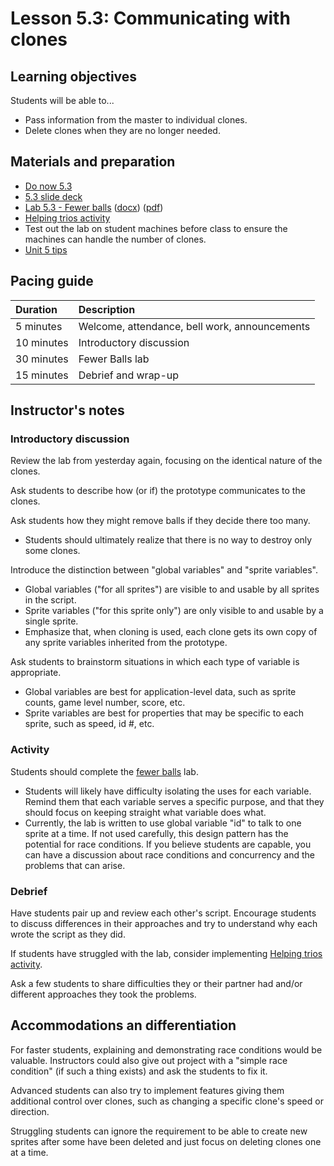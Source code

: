 # Lesson 5.3: Communicating with clones

## Learning objectives

Students will be able to...

* Pass information from the master to individual clones.
* Delete clones when they are no longer needed.

## Materials and preparation

* [Do now 5.3](do_now_53.md)
* [5.3 slide deck](https://github.com/TEALSK12/introduction-to-computer-science/raw/master/slidedecks/TEALS%20SNAP%205.3.pptx)
* [Lab 5.3 - Fewer balls](lab_53.md) ([docx](https://github.com/TEALSK12/introduction-to-computer-science/raw/master/Unit%205%20Word/Lab%205.3%20Fewer%20Balls.docx)) ([pdf](https://github.com/TEALSK12/introduction-to-computer-science/raw/master/Unit%205%20PDF/Lab%205.3%20Fewer%20Balls.pdf))
* [Helping trios activity](helping_trios.md)
* Test out the lab on student machines before class to ensure the machines can handle the number of clones.
* [Unit 5 tips](unit_5_tips.md)

## Pacing guide

| Duration   | Description                                   |
| :---------- | :--------------------------------------------- |
| 5 minutes  | Welcome, attendance, bell work, announcements |
| 10 minutes | Introductory discussion                       |
| 30 minutes | Fewer Balls lab                       |
| 15 minutes | Debrief and wrap-up |

## Instructor's notes

### Introductory discussion

Review the lab from yesterday again, focusing on the identical nature of the clones.

Ask students to describe how (or if) the prototype communicates to the clones.

Ask students how they might remove balls if they decide there too many.

* Students should ultimately realize that there is no way to destroy only some clones.

Introduce the distinction between "global variables" and "sprite variables".

* Global variables ("for all sprites") are visible to and usable by all sprites in the script.
* Sprite variables ("for this sprite only") are only visible to and usable by a single sprite.
* Emphasize that, when cloning is used, each clone gets its own copy of any sprite variables inherited from the prototype.

Ask students to brainstorm situations in which each type of variable is appropriate.

* Global variables are best for application-level data, such as sprite counts, game level number, score, etc.
* Sprite variables are best for properties that may be specific to each sprite, such as speed, id #, etc.

### Activity

Students should complete the [fewer balls](lab_53.md) lab.

* Students will likely have difficulty isolating the uses for each variable.  Remind them that each variable serves a specific purpose, and that they should focus on keeping straight what variable does what.
* Currently, the lab is written to use global variable "id" to talk to one sprite at a time. If not used carefully, this design pattern has the potential for race conditions. If you believe students are capable, you can have a discussion about race conditions and concurrency and the problems that can arise.

### Debrief

Have students pair up and review each other's script.  Encourage students to discuss differences in their approaches and try to understand why each wrote the script as they did.

If students have struggled with the lab, consider implementing [Helping trios activity](helping_trios.md).

Ask a few students to share difficulties they or their partner had and/or different approaches they took the problems.

## Accommodations an differentiation

For faster students, explaining and demonstrating race conditions would be valuable. Instructors could also give out project with a "simple race condition" (if such a thing exists) and ask the students to fix it.

Advanced students can also try to implement features giving them additional control over clones, such as changing a specific clone's speed or direction.

Struggling students can ignore the requirement to be able to create new sprites after some have been deleted and just focus on deleting clones one at a time.
